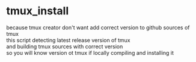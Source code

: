 # tmux_install

because tmux creator don't want add correct version to github sources of tmux<br>
this script detecting latest release version of tmux<br>
and building tmux sources with correct version<br>
so you will know version ot tmux if locally compiling and installing it<br>

